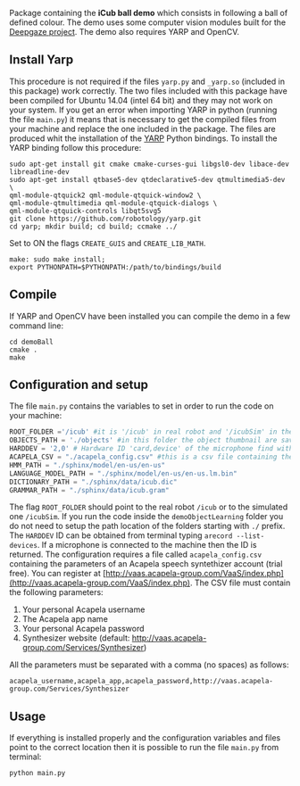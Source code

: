 Package containing the **iCub ball demo** which consists in following a ball of defined colour. The demo uses some computer vision modules built for the [Deepgaze project](https://github.com/mpatacchiola/deepgaze). The demo also requires YARP and OpenCV.


Install Yarp
-----------------

This procedure is not required if the files `yarp.py` and `_yarp.so` (included in this package) work correctly. The two files included with this package have been compiled for Ubuntu 14.04 (intel 64 bit) and they may not work on your system. If you get an error when importing YARP in python (running the file `main.py`) it means that is necessary to get the compiled files from your machine and replace the one included in the package. The files are produced whit the installation of the [YARP](http://www.yarp.it/) Python bindings. To install the YARP binding follow this procedure:

```
sudo apt-get install git cmake cmake-curses-gui libgsl0-dev libace-dev libreadline-dev
sudo apt-get install qtbase5-dev qtdeclarative5-dev qtmultimedia5-dev \
qml-module-qtquick2 qml-module-qtquick-window2 \
qml-module-qtmultimedia qml-module-qtquick-dialogs \
qml-module-qtquick-controls libqt5svg5
git clone https://github.com/robotology/yarp.git
cd yarp; mkdir build; cd build; ccmake ../
```

Set to ON the flags `CREATE_GUIS` and `CREATE_LIB_MATH`.

```
make: sudo make install;
export PYTHONPATH=$PYTHONPATH:/path/to/bindings/build
```


Compile 
------------

If YARP and OpenCV have been installed you can compile the demo in a few command line:

```
cd demoBall
cmake .
make
```

Configuration and setup
------------------------

The file `main.py` contains the variables to set in order to run the code on your machine:

```python
ROOT_FOLDER ='/icub' #it is '/icub' in real robot and '/icubSim' in the simulator
OBJECTS_PATH = './objects' #in this folder the object thumbnail are saved
HARDDEV = '2,0' # Hardware ID 'card,device' of the microphone find with command: 'arecord --list-devices'
ACAPELA_CSV = "./acapela_config.csv" #this is a csv file containing the acapela credential
HMM_PATH = "./sphinx/model/en-us/en-us"
LANGUAGE_MODEL_PATH = "./sphinx/model/en-us/en-us.lm.bin"
DICTIONARY_PATH = "./sphinx/data/icub.dic"
GRAMMAR_PATH = "./sphinx/data/icub.gram"
```

The flag `ROOT_FOLDER` should point to the real robot `/icub` or to the simulated one `/icubSim`.
If you run the code inside the `demoObjectLearning` folder you do not need to setup the path location of the folders starting with `./` prefix. The `HARDDEV` ID can be obtained from terminal typing `arecord --list-devices`. If a microphone is connected to the machine then the ID is returned.
The configuration requires a file called `acapela_config.csv` containing the parameters of an Acapela speech syntethizer account (trial free). You can register at [http://vaas.acapela-group.com/VaaS/index.php](http://vaas.acapela-group.com/VaaS/index.php). The CSV file must contain the following parameters:

1. Your personal Acapela username
2. The Acapela app name
3. Your personal Acapela password
4. Synthesizer website (default: http://vaas.acapela-group.com/Services/Synthesizer)

All the parameters must be separated with a comma (no spaces) as follows:

```
acapela_username,acapela_app,acapela_password,http://vaas.acapela-group.com/Services/Synthesizer
``` 

Usage
-----

If everything is installed properly and the configuration variables and files point to the correct location then it is possible to run the file `main.py` from terminal:

```
python main.py
```







